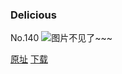 ### Delicious
No.140
![图片不见了~~~](https://imgs.xkcd.com/comics/delicious.png)

[原址](https://xkcd.com//140) [下载](https://imgs.xkcd.com/comics/delicious.png)

